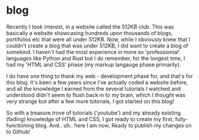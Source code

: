 # blog
Recently I took interest, in a website called the 512KB club. This was basically a website showcasing hundreds upon thousands of blogs, portifolios etc that were all under 512KB. Now, while I obviously knew that I couldn't create a blog that was under 512KB, I did want to create a blog of somekind. I haven't had the most experience in more so 'professionial' languages like Python and Rust but I do remember, for the longest time, I had my 'HTML and CSS' phase (my markup langauge phase primarily). 

I do have one thing to thank my web - development phase for, and that's for this blog. It's been a few years since I've actually coded a website before, and all the knowledge I earned from the several tutorials I watched and understood didn't seem to flush back in to my brain, which I thought was very strange but after a few more tutorials, I got started on this blog!

So with a treasure trove of tutorials ('youtube') and my already existing (fading) knowledge of HTML and CSS, I got ready to create my first, fully-functioning blog. And.. uh.. here I am now, Ready to publish my changes on to Github!

